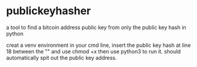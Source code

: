 # publickeyhasher
a tool to find a bitcoin address public key from only the public key hash in python 

creat a venv environment in your cmd line, insert the public key hash at line 18 between the "" and use chmod +x 
then use python3 to run it. 
should automatically spit out the public key address. 
